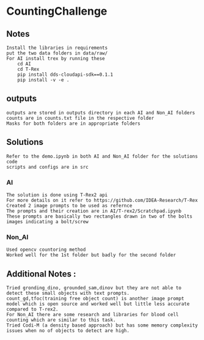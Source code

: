 # CountingChallenge

## Notes
    Install the libraries in requirements
    put the two data folders in data/raw/
    For AI install trex by running these
        cd AI
        cd T-Rex
        pip install dds-cloudapi-sdk==0.1.1
        pip install -v -e .
    

## outputs
    outputs are stored in outputs directory in each AI and Non_AI folders
    counts are in counts.txt file in the respective folder
    Masks for both folders are in appropriate folders

## Solutions
    Refer to the demo.ipynb in both AI and Non_AI folder for the solutions code
    scripts and configs are in src

### AI
    The solution is done using T-Rex2 api
    For more details on it refer to https://github.com/IDEA-Research/T-Rex
    Created 2 image prompts to be used as refernce
    The prompts and their creation are in AI/T-rex2/Scratchpad.ipynb
    These prompts are basically two rectangles drawn in two of the bolts images indicating a bolt/screw

### Non_AI
    Used opencv countoring method 
    Worked well for the 1st folder but badly for the second folder


## Additional Notes :
    Tried gronding_dino, grounded_sam,dinov but they are not able to detect these small objects with text prompts.
    count_gd,tfoc(training free object count) is another image prompt model which is open source and worked well but little less accurate compared to T-rex2.
    For Non_AI there are some research and libraries for blood cell counting which are similar to this task.
    Tried Codi-M (a density based approach) but has some memory complexity issues when no of objects to detect are high.